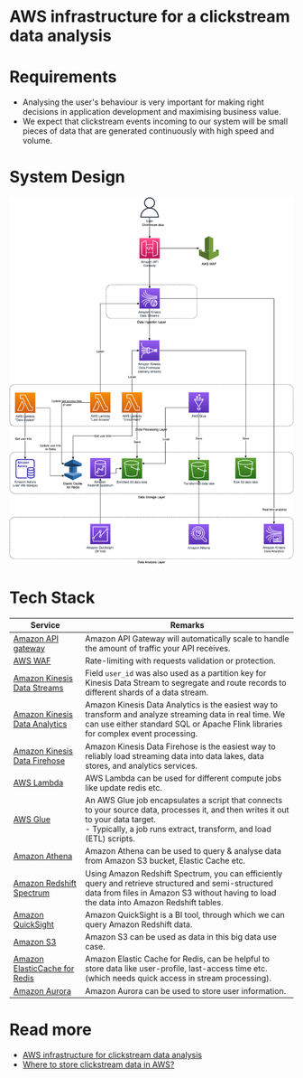 # AWS infrastructure for a clickstream data analysis

# Requirements
- Analysing the user's behaviour is very important for making right decisions in application development and maximising business value.
- We expect that clickstream events incoming to our system will be small pieces of data that are generated continuously with high speed and volume.

# System Design

![](AWSClickStreamAnalytic.png)

# Tech Stack

| Service                                                                                                                                             | Remarks                                                                                                                                                                                                     |
|-----------------------------------------------------------------------------------------------------------------------------------------------------|-------------------------------------------------------------------------------------------------------------------------------------------------------------------------------------------------------------|
| [Amazon API gateway](../../2_AWS/1_NetworkingAndContentDelivery/2_ApplicationNetworking/AmazonAPIGateway/Readme.md)                       | Amazon API Gateway will automatically scale to handle the amount of traffic your API receives.                                                                                                              |
| [AWS WAF](../../2_AWS/2c_SecurityServices/2_InfraProtectionServices/AWSWAF.md)                                                            | Rate-limiting with requests validation or protection.                                                                                                                                                       |
| [Amazon Kinesis Data Streams](../../2_AWS/5_MessageBrokerServices/AmazonKinesis/AmazonKinesisDataStreams.md)                                            | Field `user_id` was also used as a partition key for Kinesis Data Stream to segregate and route records to different shards of a data stream.                                                               |
| [Amazon Kinesis Data Analytics](../../2_AWS/10_BigDataServices/DataProcessing/AmazonManagedServiceForApacheFlink.md)                             | Amazon Kinesis Data Analytics is the easiest way to transform and analyze streaming data in real time. We can use either standard SQL or Apache Flink libraries for complex event processing.               |
| [Amazon Kinesis Data Firehose](../../2_AWS/10_BigDataServices/DataConnectors/AmazonKinesisDataFirehouse/Readme.md) | Amazon Kinesis Data Firehose is the easiest way to reliably load streaming data into data lakes, data stores, and analytics services.                                                                       |
| [AWS Lambda](../../2_AWS/3_ComputeServices/AWSLambda/Readme.md)                                                                           | AWS Lambda can be used for different compute jobs like update redis etc.                                                                                                                                    |
| [AWS Glue](../../2_AWS/10_BigDataServices/DataProcessing/AWSGlue.md)                                                      | An AWS Glue job encapsulates a script that connects to your source data, processes it, and then writes it out to your data target. <br/>- Typically, a job runs extract, transform, and load (ETL) scripts. |
| [Amazon Athena](../../2_AWS/10_BigDataServices/DataConsumption/AmazonAthena.md)                                                           | Amazon Athena can be used to query & analyse data from Amazon S3 bucket, Elastic Cache etc.                                                                                                                 |
| [Amazon Redshift Spectrum](../../2_AWS/10_BigDataServices/DataStorage/DataWarehouses/AmazonRedshiftSpectrum.md)                           | Using Amazon Redshift Spectrum, you can efficiently query and retrieve structured and semi-structured data from files in Amazon S3 without having to load the data into Amazon Redshift tables.             |
| [Amazon QuickSight](../../2_AWS/10_BigDataServices/DataConsumption/AmazonQuickSight.md)                                                   | Amazon QuickSight is a BI tool, through which we can query Amazon Redshift data.                                                                                                                            |
| [Amazon S3](../../2_AWS/10_BigDataServices/DataStorage/DataLakes/S3DataLake.md)                                                          | Amazon S3 can be used as data in this big data use case.                                                                                                                                                    |
| [Amazon ElasticCache for Redis](../../2_AWS/6_DatabaseServices/AmazonElasticCache/Readme.md)                                              | Amazon Elastic Cache for Redis, can be helpful to store data like user-profile, last-access time etc. (which needs quick access in stream processing).                                                      |
| [Amazon Aurora](../../2_AWS/6_DatabaseServices/AmazonRDS/Readme.md)                                                                       | Amazon Aurora can be used to store user information.                                                                                                                                                        |

# Read more
- [AWS infrastructure for clickstream data analysis](https://www.automat-it.com/post/aws-infrastructure-for-a-clickstream-data-analysis)
- [Where to store clickstream data in AWS?](https://www.reddit.com/r/aws/comments/93ezn6/where_to_store_clickstream_data_in_aws/)